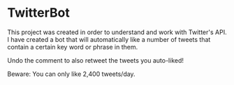 # TwitterBot

This project was created in order to understand and work with Twitter's API. I have created a bot that will automatically like a number of tweets that contain a certain key word or phrase in them.

Undo the comment to also retweet the tweets you auto-liked!

Beware: You can only like 2,400 tweets/day.